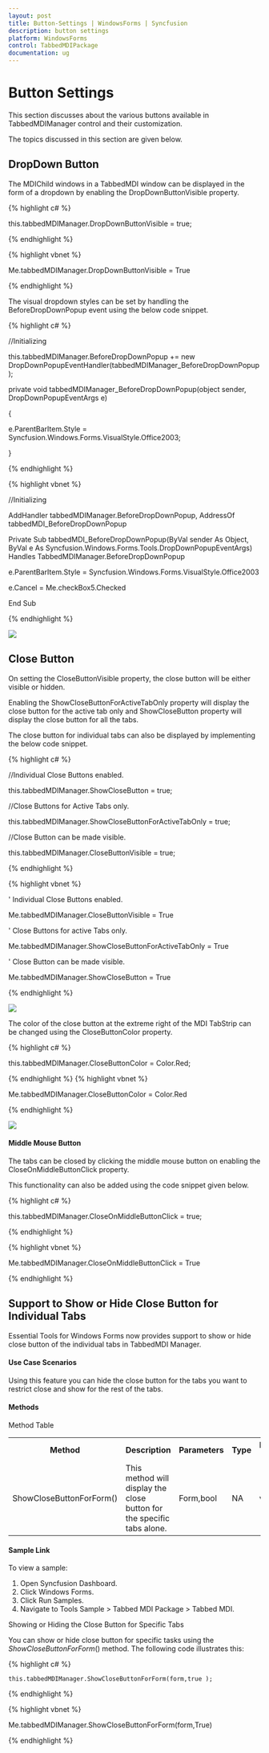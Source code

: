 ```yaml
---
layout: post
title: Button-Settings | WindowsForms | Syncfusion
description: button settings
platform: WindowsForms
control: TabbedMDIPackage 
documentation: ug
---
```


# Button Settings

This section discusses about the various buttons available in TabbedMDIManager control and their customization.

The topics discussed in this section are given below.

## DropDown Button

The MDIChild windows in a TabbedMDI window can be displayed in the form of a dropdown by enabling the DropDownButtonVisible property. 

{% highlight c# %}



this.tabbedMDIManager.DropDownButtonVisible = true;

{% endhighlight %}

{% highlight vbnet %}



Me.tabbedMDIManager.DropDownButtonVisible = True

{% endhighlight %}

The visual dropdown styles can be set by handling the BeforeDropDownPopup event using the below code snippet.

{% highlight c# %}



//Initializing 

this.tabbedMDIManager.BeforeDropDownPopup += new DropDownPopupEventHandler(tabbedMDIManager_BeforeDropDownPopup);



private void tabbedMDIManager_BeforeDropDownPopup(object sender, DropDownPopupEventArgs e)

{

e.ParentBarItem.Style = Syncfusion.Windows.Forms.VisualStyle.Office2003;

}

{% endhighlight %}

{% highlight vbnet %}



//Initializing 

AddHandler tabbedMDIManager.BeforeDropDownPopup, AddressOf tabbedMDI_BeforeDropDownPopup



Private Sub tabbedMDI_BeforeDropDownPopup(ByVal sender As Object, ByVal e As Syncfusion.Windows.Forms.Tools.DropDownPopupEventArgs) Handles TabbedMDIManager.BeforeDropDownPopup

e.ParentBarItem.Style = Syncfusion.Windows.Forms.VisualStyle.Office2003

e.Cancel = Me.checkBox5.Checked

End Sub

{% endhighlight %}

![](Button-Settings_images/Button-Settings_img1.jpeg)



## Close Button

On setting the CloseButtonVisible property, the close button will be either visible or hidden.

Enabling the ShowCloseButtonForActiveTabOnly property will display the close button for the active tab only and ShowCloseButton property will display the close button for all the tabs.

The close button for individual tabs can also be displayed by implementing the below code snippet.



{% highlight c# %}



//Individual Close Buttons enabled.

this.tabbedMDIManager.ShowCloseButton = true;



//Close Buttons for Active Tabs only.

this.tabbedMDIManager.ShowCloseButtonForActiveTabOnly = true;



//Close Button can be made visible.

this.tabbedMDIManager.CloseButtonVisible = true;

{% endhighlight %}

{% highlight vbnet %}



' Individual Close Buttons enabled.

Me.tabbedMDIManager.CloseButtonVisible = True



' Close Buttons for active Tabs only.

Me.tabbedMDIManager.ShowCloseButtonForActiveTabOnly = True



' Close Button can be made visible. 

Me.tabbedMDIManager.ShowCloseButton = True

{% endhighlight %}

 ![](Button-Settings_images/Button-Settings_img2.jpeg)



The color of the close button at the extreme right of the MDI TabStrip can be changed using the CloseButtonColor property.



{% highlight c# %}



this.tabbedMDIManager.CloseButtonColor = Color.Red;


{% endhighlight %}
{% highlight vbnet %}



Me.tabbedMDIManager.CloseButtonColor = Color.Red

{% endhighlight %}

![](Button-Settings_images/Button-Settings_img3.jpeg)



#### Middle Mouse Button

The tabs can be closed by clicking the middle mouse button on enabling the CloseOnMiddleButtonClick property. 

This functionality can also be added using the code snippet given below.

{% highlight c# %}



this.tabbedMDIManager.CloseOnMiddleButtonClick = true;

{% endhighlight %}

{% highlight vbnet %}

Me.tabbedMDIManager.CloseOnMiddleButtonClick = True

{% endhighlight %}

## Support to Show or Hide Close Button for Individual Tabs

Essential Tools for Windows Forms now provides support to show or hide close button of the individual tabs in TabbedMDI Manager. 

#### Use Case Scenarios

Using this feature you can hide the close button for the tabs you want to restrict close and show for the rest of the tabs.

#### Methods

Method Table

<table>
<tr>
<th>
Method </th><th>
Description </th><th>
Parameters </th><th>
Type </th><th>
Return Type </th><th>
Reference links </th></tr>
<tr>
<td>
ShowCloseButtonForForm()</td><td>
This method will display the close button for the specific tabs alone.</td><td>
Form,bool</td><td>
NA</td><td>
void </td><td>
NA </td></tr>
</table>

#### Sample Link

To view a sample: 

1. Open Syncfusion Dashboard.
2. Click Windows Forms.
3. Click Run Samples. 
4. Navigate to  Tools Sample > Tabbed MDI Package > Tabbed MDI.

Showing or Hiding the Close Button for Specific Tabs

You can show or hide close button for specific tasks using the _ShowCloseButtonForForm_() method. The following code illustrates this:

{% highlight c# %}

    this.tabbedMDIManager.ShowCloseButtonForForm(form,true );


{% endhighlight %}


{% highlight vbnet %}

Me.tabbedMDIManager.ShowCloseButtonForForm(form,True)


{% endhighlight %}
